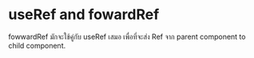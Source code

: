# useRef and fowardRef

fowwardRef มักจะใช้คู่กับ useRef เสมอ เพื่อที่จะส่ง Ref จาก parent component to child component.
